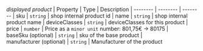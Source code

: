_displayed product_
| Property | Type     | Description
| -------- | -------- | --------
| sku    | ```string```     | shop internal product id
| name    | ```string```     | shop internal product name
| deviceClasses    | ```string```     | deviceClasses for this product
| price   | ```number```     | Price as a ```minor unit``` number: 801,75€ -> 80175
| baseSku&nbsp;(optional)    | ```string```     | sku of the base product
| manufacturer&nbsp;(optional) | ```string``` | Manufacturer of the product